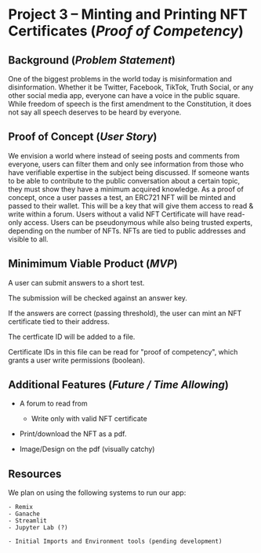 # Project 3 – Minting and Printing NFT Certificates (*Proof of Competency*)

## Background (*Problem Statement*)

One of the biggest problems in the world today is misinformation and disinformation. Whether it be Twitter, Facebook, TikTok, Truth Social, or any other social media app, everyone can have a voice in the public square. While freedom of speech is the first amendment to the Constitution, it does not say all speech deserves to be heard by everyone. 

## Proof of Concept (*User Story*)

We envision a world where instead of seeing posts and comments from everyone, users can filter them and only see information from those who have verifiable expertise in the subject being discussed. If someone wants to be able to contribute to the public conversation about a certain topic, they must show they have a minimum acquired knowledge. As a proof of concept, once a user passes a test, an ERC721 NFT will be minted and passed to their wallet. This will be a key that will give them access to read & write within a forum. Users without a valid NFT Certificate will have  read-only access. Users can be pseudonymous while also being trusted experts, depending on the number of NFTs. NFTs are tied to public addresses and visible to all.

## Minimimum Viable Product (*MVP*)

A user can submit answers to a short test.

The submission will be checked against an answer key.

If the answers are correct (passing threshold), the user can mint an NFT certificate tied to their address.

The certficate ID will be added to a file.

Certificate IDs in this file can be read for "proof of competency", which grants a user write permissions (boolean).

## Additional Features (*Future / Time Allowing*)

- A forum to read from

	- Write only with valid NFT certificate

- Print/download the NFT as a pdf.

- Image/Design on the pdf (visually catchy)

## Resources


We plan on using the following systems to run our app:

	- Remix
	- Ganache
	- Streamlit
	- Jupyter Lab (?)

	- Initial Imports and Environment tools (pending development)